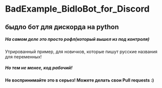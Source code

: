 # BadExample_BidloBot_for_Discord
## быдло бот для дискорда на python

##### На самом деле это просто рофл(который вышел из под контроля)
Утрированный пример, для новичков, которые пишут русские названия для переменных!

##### Но тем не менее, код рабочий!

#### Не воспринимайте это в серьез! Можете делать свои Pull requests :)

